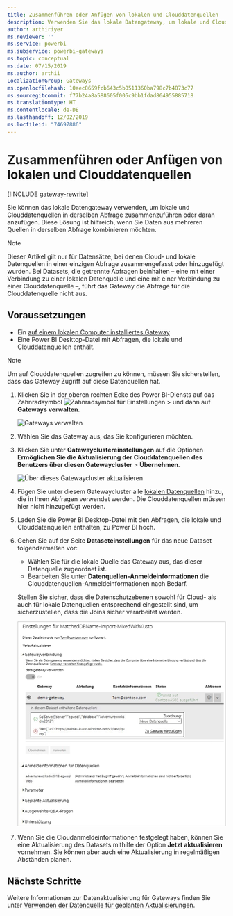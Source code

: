 ```yaml
---
title: Zusammenführen oder Anfügen von lokalen und Clouddatenquellen
description: Verwenden Sie das lokale Datengateway, um lokale und Clouddatenquellen in derselben Abfrage zusammenzuführen oder daran anzufügen.
author: arthiriyer
ms.reviewer: ''
ms.service: powerbi
ms.subservice: powerbi-gateways
ms.topic: conceptual
ms.date: 07/15/2019
ms.author: arthii
LocalizationGroup: Gateways
ms.openlocfilehash: 10aec8659fcb643c5b0511360ba798c7b4873c77
ms.sourcegitcommit: f77b24a8a588605f005c9bb1fdad864955885718
ms.translationtype: HT
ms.contentlocale: de-DE
ms.lasthandoff: 12/02/2019
ms.locfileid: "74697886"
---
```

# <a name="merge-or-append-on-premises-and-cloud-data-sources"></a>Zusammenführen oder Anfügen von lokalen und Clouddatenquellen

[!INCLUDE [gateway-rewrite](includes/gateway-rewrite.md)]

Sie können das lokale Datengateway verwenden, um lokale und Clouddatenquellen in derselben Abfrage zusammenzuführen oder daran anzufügen. Diese Lösung ist hilfreich, wenn Sie Daten aus mehreren Quellen in derselben Abfrage kombinieren möchten.

>[!NOTE]
>Dieser Artikel gilt nur für Datensätze, bei denen Cloud- und lokale Datenquellen in einer einzigen Abfrage zusammengefasst oder hinzugefügt wurden. Bei Datasets, die getrennte Abfragen beinhalten – eine mit einer Verbindung zu einer lokalen Datenquelle und eine mit einer Verbindung zu einer Clouddatenquelle –, führt das Gateway die Abfrage für die Clouddatenquelle nicht aus.

## <a name="prerequisites"></a>Voraussetzungen

- Ein [auf einem lokalen Computer installiertes Gateway](/data-integration/gateway/service-gateway-install)
- Eine Power BI Desktop-Datei mit Abfragen, die lokale und Clouddatenquellen enthält.

>[!NOTE]
>Um auf Clouddatenquellen zugreifen zu können, müssen Sie sicherstellen, dass das Gateway Zugriff auf diese Datenquellen hat.

1. Klicken Sie in der oberen rechten Ecke des Power BI-Diensts auf das Zahnradsymbol ![Zahnradsymbol für Einstellungen](media/service-gateway-mashup-on-premises-cloud/icon-gear.png) >  und dann auf **Gateways verwalten**.

    ![Gateways verwalten](media/service-gateway-mashup-on-premises-cloud/manage-gateways.png)

2. Wählen Sie das Gateway aus, das Sie konfigurieren möchten.

3. Klicken Sie unter **Gatewayclustereinstellungen** auf die Optionen **Ermöglichen Sie die Aktualisierung der Clouddatenquellen des Benutzers über diesen Gatewaycluster** > **Übernehmen**.

    ![Über dieses Gatewaycluster aktualisieren](media/service-gateway-mashup-on-premises-cloud/refresh-gateway-cluster.png)

4. Fügen Sie unter diesem Gatewaycluster alle [lokalen Datenquellen](service-gateway-enterprise-manage-scheduled-refresh.md#add-a-data-source) hinzu, die in Ihren Abfragen verwendet werden. Die Clouddatenquellen müssen hier nicht hinzugefügt werden.

5. Laden Sie die Power BI Desktop-Datei mit den Abfragen, die lokale und Clouddatenquellen enthalten, zu Power BI hoch.

6. Gehen Sie auf der Seite **Dataseteinstellungen** für das neue Dataset folgendermaßen vor:

   - Wählen Sie für die lokale Quelle das Gateway aus, das dieser Datenquelle zugeordnet ist.
   - Bearbeiten Sie unter **Datenquellen-Anmeldeinformationen** die Clouddatenquellen-Anmeldeinformationen nach Bedarf.

    Stellen Sie sicher, dass die Datenschutzebenen sowohl für Cloud- als auch für lokale Datenquellen entsprechend eingestellt sind, um sicherzustellen, dass die Joins sicher verarbeitet werden.

     ![Dataseteinstellungen](media/service-gateway-mashup-on-premises-cloud/dataset-settings.png)

7. Wenn Sie die Cloudanmeldeinformationen festgelegt haben, können Sie eine Aktualisierung des Datasets mithilfe der Option **Jetzt aktualisieren** vornehmen. Sie können aber auch eine Aktualisierung in regelmäßigen Abständen planen.

## <a name="next-steps"></a>Nächste Schritte

Weitere Informationen zur Datenaktualisierung für Gateways finden Sie unter [Verwenden der Datenquelle für geplanten Aktualisierungen](service-gateway-enterprise-manage-scheduled-refresh.md#use-the-data-source-for-scheduled-refresh).
